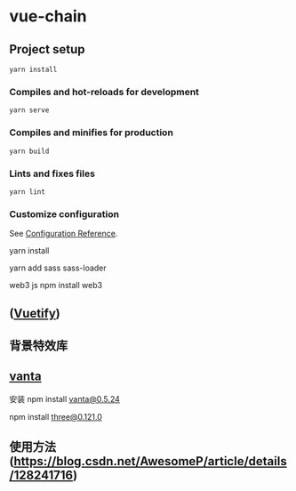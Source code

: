 # vue-chain

## Project setup
```
yarn install
```

### Compiles and hot-reloads for development
```
yarn serve
```

### Compiles and minifies for production
```
yarn build
```

### Lints and fixes files
```
yarn lint
```

### Customize configuration
See [Configuration Reference](https://cli.vuejs.org/config/).



yarn install

yarn add sass sass-loader


web3 js
 npm install web3 

## ([Vuetify](https://v2.vuetifyjs.com/zh-Hans/))



## 背景特效库
## [vanta](https://www.vantajs.com/)
安装
npm install vanta@0.5.24

npm install three@0.121.0

## 使用方法 (https://blog.csdn.net/AwesomeP/article/details/128241716)
